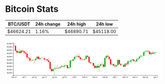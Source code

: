 # Bitcoin Stats

BTC/USDT|24h change|24h high|24h low|
|---|---|---|---|
|$46624.21|1.16%|$46890.71|$45118.00|

<img src="./chart.svg">
